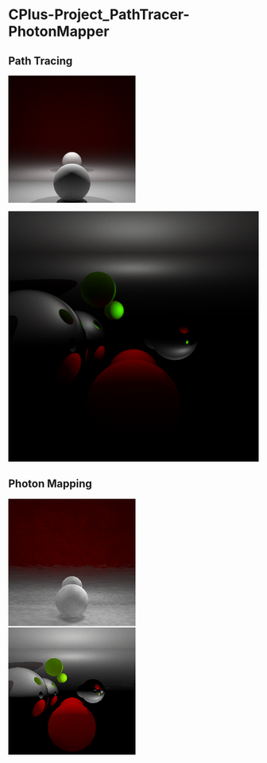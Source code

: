 # CPlus-Project_PathTracer-PhotonMapper
## Path Tracing

![Image text](https://github.com/HugoProyectos/CPlus-Project_PathTracer-PhotonMapper/blob/main/img/pathRed.png)

![](https://github.com/HugoProyectos/CPlus-Project_PathTracer-PhotonMapper/blob/main/img/pathtracer.png )

## Photon Mapping 
![Image text](https://github.com/HugoProyectos/CPlus-Project_PathTracer-PhotonMapper/blob/main/img/photonRed.png)
![Image text](https://github.com/HugoProyectos/CPlus-Project_PathTracer-PhotonMapper/blob/main/img/photonmapper.png)
